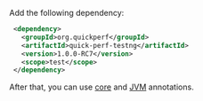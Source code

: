 Add the following dependency:
```xml
 <dependency>
   <groupId>org.quickperf</groupId>
   <artifactId>quick-perf-testng</artifactId>
   <version>1.0.0-RC7</version>
   <scope>test</scope>
 </dependency>
```

After that, you can use [core](https://github.com/quick-perf/doc/wiki/Core-annotations) and [JVM](https://github.com/quick-perf/doc/wiki/JVM-annotations) annotations.
